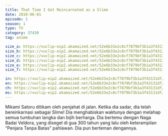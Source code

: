 ```yaml
---
title: That Time I Got Reincarnated as a Slime
date: 2010-06-01
episode: 1
season: 1
type: TV
category: 37430
tag: anime

size_a: https://vuclip-eip2.akamaized.net/52e6b33e2c8cf7879bf3b1a3f43131df/vp63207_V20210324064848/hlsc_e2931_2.m3u8
size_b: https://vuclip-eip2.akamaized.net/52e6b33e2c8cf7879bf3b1a3f43131df/vp63207_V20210324064848/hlsc_e2931_3.m3u8
size_c: https://vuclip-eip2.akamaized.net/52e6b33e2c8cf7879bf3b1a3f43131df/vp63207_V20210324064848/hlsc_e2931_4.m3u8
size_d: https://vuclip-eip2.akamaized.net/52e6b33e2c8cf7879bf3b1a3f43131df/vp63207_V20210324064848/hlsc_e2931_5.m3u8
size_e: https://vuclip-eip2.akamaized.net/52e6b33e2c8cf7879bf3b1a3f43131df/vp63207_V20210324064848/hlsc_e2931_6.m3u8
size_f: https://vuclip-eip2.akamaized.net/52e6b33e2c8cf7879bf3b1a3f43131df/vp63207_V20210324064848/hlsc_e2931_7.m3u8

in: https://vuclip-eip2.akamaized.net/52e6b33e2c8cf7879bf3b1a3f43131df/id.vtt
en: https://vuclip-eip2.akamaized.net/52e6b33e2c8cf7879bf3b1a3f43131df/en.vtt
ch: https://vuclip-eip2.akamaized.net/52e6b33e2c8cf7879bf3b1a3f43131df/zh-TW.vtt
ms: https://vuclip-eip2.akamaized.net/52e6b33e2c8cf7879bf3b1a3f43131df/ms.vtt
---
```

Mikami Satoru ditikam oleh penjahat di jalan. Ketika dia sadar, dia telah bereinkarnasi sebagai Slime! Dia menghabiskan waktunya dengan melahap semua tumbuhan langka dan bijih berharga. Dia bertemu dengan Naga Badai Veldora, yang disegel di gua 300 tahun yang lalu oleh keterampilan “Penjara Tanpa Batas” pahlawan. Dia pun berteman dengannya.